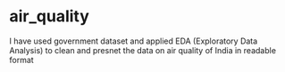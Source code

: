 # air_quality
I have used government dataset and applied EDA (Exploratory Data Analysis) to clean and presnet the data on air quality of India in readable format
